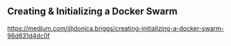 Creating & Initializing a Docker Swarm
-


https://medium.com/@donica.briggs/creating-initializing-a-docker-swarm-96d631d4dc0f
